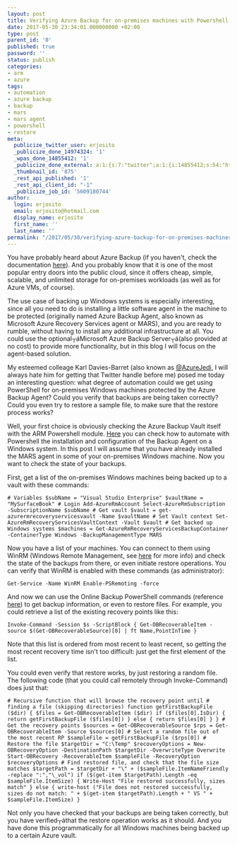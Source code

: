 ```yaml
---
layout: post
title: Verifying Azure Backup for on-premises machines with Powershell
date: 2017-05-30 23:34:01.000000000 +02:00
type: post
parent_id: '0'
published: true
password: ''
status: publish
categories:
- arm
- azure
tags:
- automation
- azure backup
- backup
- mars
- mars agent
- powershell
- restore
meta:
  publicize_twitter_user: erjosito
  _publicize_done_14974324: '1'
  _wpas_done_14855412: '1'
  _publicize_done_external: a:1:{s:7:"twitter";a:1:{i:14855412;s:54:"https://twitter.com/erjosito/status/869683350843162625";}}
  _thumbnail_id: '875'
  _rest_api_published: '1'
  _rest_api_client_id: "-1"
  _publicize_job_id: '5609180744'
author:
  login: erjosito
  email: erjosito@hotmail.com
  display_name: erjosito
  first_name: ''
  last_name: ''
permalink: "/2017/05/30/verifying-azure-backup-for-on-premises-machines-with-powershell/"
---
```

You have probably heard about Azure Backup (if you haven't, check the documentation [here](https://docs.microsoft.com/en-us/azure/backup/backup-introduction-to-azure-backup)). And you probably know that it is one of the most popular entry doors into the public cloud, since it offers cheap, simple, scalable, and unlimited storage for on-premises workloads (as well as for Azure VMs, of course).

The use case of backing up Windows systems is especially interesting, since all you need to do is installing a little software agent in the machine to be protected (originally named Azure Backup Agent, also known as Microsoft Azure Recovery Services agent or MARS), and you are ready to rumble, without having to install any additional infrastructure at all. You could use the optional┬áMicrosoft Azure Backup Server┬á(also provided at no cost) to provide more functionality, but in this blog I will focus on the agent-based solution.

My esteemed colleage Karl Davies-Barret (also known as [@AzureJedi](https://twitter.com/AzureJedi), I will always hate him for getting that Twitter handle before me) posed me today an interesting question: what degree of automation could we get using PowerShell for on-premises Windows machines protected by the Azure Backup Agent? Could you verify that backups are being taken correctly? Could you even try to restore a sample file, to make sure that the restore process works?

Well, your first choice is obviously checking the Azure Backup Vault itself with the ARM Powershell module. [Here](https://docs.microsoft.com/en-us/azure/backup/backup-client-automation) you can check how to automate with Powershell the installation and configuration of the Backup Agent on a Windows system. In this post I will assume that you have already installed the MARS agent in some of your on-premises Windows machine. Now you want to check the state of your backups.

First, get a list of the on-premises Windows machines being backed up to a vault with these commands:

```
# Variables $subName = "Visual Studio Enterprise" $vaultName = "MySurfaceBook" # Login Add-AzureRmAccount Select-AzureRmSubscription -SubscriptionName $subName # Get vault $vault = get-azurermrecoveryservicesvault -Name $vaultName # Set Vault context Set-AzureRmRecoveryServicesVaultContext -Vault $vault # Get backed up Windows systems $machines = Get-AzureRmRecoveryServicesBackupContainer -ContainerType Windows -BackupManagementType MARS
```

Now you have a list of your machines. You can connect to them using WinRM (Windows Remote Management, see [here](https://msdn.microsoft.com/de-de/library/aa384426%28v=vs.85%29.aspx) for more info) and check the state of the backups from there, or even initiate restore operations. You can verify that WinRM is enabled with these commands (as administrator):

```
Get-Service -Name WinRM Enable-PSRemoting -force
```

And now we can use the Online Backup PowerShell commands (reference [here](https://technet.microsoft.com/de-de/library/hh770400.aspx)) to get backup information, or even to restore files. For example, you could retrieve a list of the existing recovery points like this:

```
Invoke-Command -Session $s -ScriptBlock { Get-OBRecoverableItem -source $(Get-OBRecoverableSource)[0] | ft Name,PointInTime }
```

Note that this list is ordered from most recent to least recent, so getting the most recent recovery time isn't too difficult: just get the first element of the list.

You could even verify that restore works, by just restoring a random file. The following code (that you could call remotely through Invoke-Command) does just that:

```
# Recursive function that will browse the recovery point until # finding a file (skipping directories) function getFirstBackupFile ($dir) { $files = Get-OBRecoverableItem ($dir) if ($files[0].IsDir) { return getFirstBackupFile ($files[0]) } else { return $files[0] } } # Get the recovery points $sources = Get-OBRecoverableSource $rps = Get-OBRecoverableItem -Source $sources[0] # Select a random file out of the most recent RP $sampleFile = getFirstBackupFile ($rps[0]) # Restore the file $targetDir = "C:\Temp" $recoveryOptions = New-OBRecoveryOption -DestinationPath $targetDir -OverwriteType Overwrite Start-OBRecovery -RecoverableItem $sampleFile -RecoveryOption $recoveryOptions # Find restored file, and check that the file size matches $targetPath = $targetDir + "\" + ($sampleFile.ItemNameFriendly -replace ":","\_vol") if ($(get-item $targetPath).Length -eq $sampleFile.ItemSize) { Write-Host "File restored successfully, sizes match" } else { write-host ("File does not restored successfully, sizes do not match: " + $(get-item $targetPath).Length + " VS " + $sampleFile.ItemSize) }
```

Not only you have checked that your backups are being taken correctly, but you have verified┬áthat the restore operation works as it should. And you have done this programmatically for all Windows machines being backed up to a certain Azure vault.

